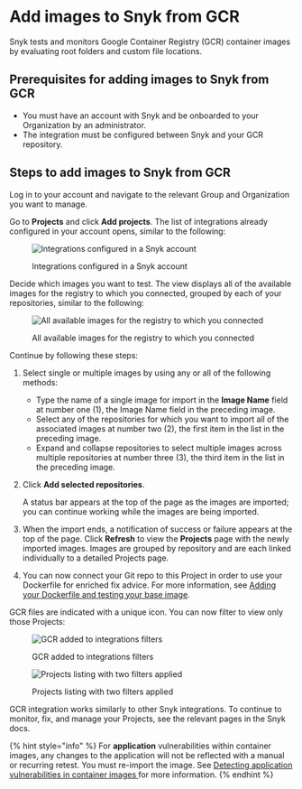 # Add images to Snyk from GCR

Snyk tests and monitors Google Container Registry (GCR) container images by evaluating root folders and custom file locations.

## **Prerequisites for adding images to Snyk from GCR**&#x20;

* You must have an account with Snyk and be onboarded to your Organization by an administrator.
* The integration must be configured between Snyk and your GCR repository.

## Steps to add images to Snyk from GCR&#x20;

Log in to your account and navigate to the relevant Group and Organization you want to manage.

Go to **Projects** and click **Add projects**. The list of integrations already configured in your account opens, similar to the following:&#x20;

<figure><img src="../../../../.gitbook/assets/Screenshot 2023-03-31 at 17.39.47.png" alt="Integrations configured in a Snyk account"><figcaption><p>Integrations configured in a Snyk account</p></figcaption></figure>

Decide which images you want to test. The view displays all of the available images for the registry to which you connected, grouped by each of your repositories, similar to the following:

<figure><img src="../../../../.gitbook/assets/Screenshot 2023-03-31 at 17.50.25.png" alt="All available images for the registry to which you connected"><figcaption><p>All available images for the registry to which you connected</p></figcaption></figure>

Continue by following these steps:

1. Select single or multiple images by using any or all of the following methods:
   * Type the name of a single image for import in the **Image Name** field at number one (1), the Image Name field in the preceding image.
   * Select any of the repositories for which you want to import all of the associated images at number two (2), the first item in the list in the preceding image.
   * Expand and collapse repositories to select multiple images across multiple repositories at number three (3), the third item in the list in the preceding image.
2.  Click **Add selected repositories**.

    A status bar appears at the top of the page as the images are imported; you can continue working while the images are being imported.
3. When the import ends, a notification of success or failure appears at the top of the page. Click **Refresh** to view the **Projects** page with the newly imported images. Images are grouped by repository and are each linked individually to a detailed Projects page.
4. You can now connect your Git repo to this Project in order to use your Dockerfile for enriched fix advice. For more information, see [Adding your Dockerfile and testing your base image](../../../../scan-with-snyk/snyk-container/scan-your-dockerfile/detect-vulnerable-base-images-from-your-dockerfile.md).

GCR files are indicated with a unique icon. You can now filter to view only those Projects:

<div align="left">

<figure><img src="../../../../.gitbook/assets/Screenshot 2023-03-31 at 18.10.17 (1).png" alt="GCR added to integrations filters"><figcaption><p>GCR added to integrations filters</p></figcaption></figure>

</div>

<figure><img src="../../../../.gitbook/assets/Screenshot 2023-03-31 at 18.06.20.png" alt="Projects listing with two filters applied"><figcaption><p>Projects listing with two filters applied</p></figcaption></figure>

GCR integration works similarly to other Snyk integrations. To continue to monitor, fix, and manage your Projects, see the relevant pages in the Snyk docs.

{% hint style="info" %}
For **application** vulnerabilities within container images, any changes to the application will not be reflected with a manual or recurring retest. You must re-import the image. See [Detecting application vulnerabilities in container images ](../../use-snyk-container/detect-application-vulnerabilities-in-container-images.md)for more information.
{% endhint %}
